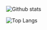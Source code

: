 
![Github stats](https://github-readme-stats.vercel.app/api?username=tazimmadre&count_private=true&theme=tokyonight&show_icons=true)

![Top Langs](https://github-readme-stats.vercel.app/api/top-langs/?username=tazimmadre&layout=compact&theme=tokyonight)
